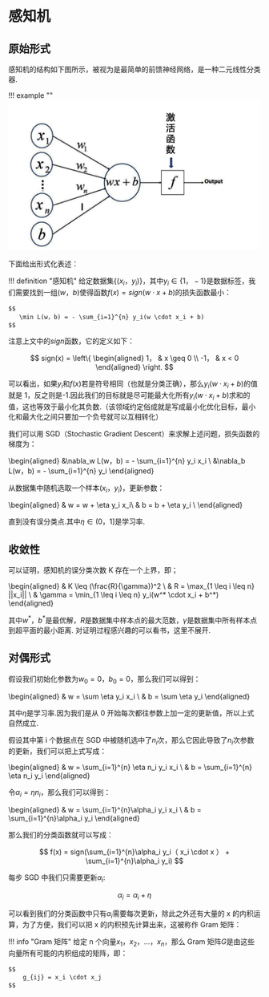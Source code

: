 # 感知机

## 原始形式

感知机的结构如下图所示，被视为是最简单的前馈神经网络，是一种二元线性分类器.

!!! example ""
    ![](images/Perceptron/2023-11-20-11-24-41.png#pic)

下面给出形式化表述：

!!! definition "感知机"
    给定数据集$\{(x_i，y_i)\}$，其中$y_i \in \{1，-1\}$是数据标签，我们需要找到一组$(w，b)$使得函数$f(x) = sign(w \cdot x + b)$的损失函数最小：

    $$
       \min L(w，b) = - \sum_{i=1}^{n} y_i(w \cdot x_i + b)
    $$

注意上文中的$sign$函数，它的定义如下：

$$
    sign(x) = \left\{
    \begin{aligned}
        1， & x \geq 0 \\
        -1， & x < 0
    \end{aligned}
    \right.
$$

可以看出，如果$y_i$和$f(x)$若是符号相同（也就是分类正确），那么$y_i(w \cdot x_i + b)$的值就是 1，反之则是-1.因此我们的目标就是尽可能最大化所有$y_i(w \cdot x_i + b)$求和的值，这也等效于最小化其负数.（该领域约定俗成就是写成最小化优化目标，最小化和最大化之间只要加一个负号就可以互相转化）

我们可以用 SGD（Stochastic Gradient Descent）来求解上述问题，损失函数的梯度为：

\begin{aligned}
    &\nabla_w L(w，b) = - \sum_{i=1}^{n} y_i x_i \\
    &\nabla_b L(w，b) = - \sum_{i=1}^{n} y_i
\end{aligned}

从数据集中随机选取一个样本$(x_i，y_i)$，更新参数：

\begin{aligned}
    & w = w + \eta y_i x_i\\
    & b = b + \eta y_i \\
\end{aligned}

直到没有误分类点.其中$\eta \in (0，1]$是学习率.

## 收敛性

可以证明，感知机的误分类次数 K 存在一个上界，即；

\begin{aligned}
    & K \leq (\frac{R}{\gamma})^2 \\
    & R = \max_{1 \leq i \leq n} ||x_i|| \\
    & \gamma = \min_{1 \leq i \leq n} y_i(w^* \cdot x_i + b^*)
\end{aligned}

其中$w^*，b^*$是最优解，$R$是数据集中样本点的最大范数，$\gamma$是数据集中所有样本点到超平面的最小距离.
对证明过程感兴趣的可以看书，这里不展开.

## 对偶形式

假设我们初始化参数为$w_0 = 0，b_0 = 0$，那么我们可以得到：

\begin{aligned}
    & w = \sum \eta y_i x_i \\
    & b = \sum \eta y_i
\end{aligned}

其中$\eta$是学习率.因为我们是从 0 开始每次都往参数上加一定的更新值，所以上式自然成立.

假设其中第 i 个数据点在 SGD 中被随机选中了$n_i$次，那么它因此导致了$n_i$次参数的更新，我们可以把上式写成：

\begin{aligned}
    & w = \sum_{i=1}^{n} \eta n_i y_i x_i \\
    & b = \sum_{i=1}^{n} \eta n_i y_i
\end{aligned}

令$\alpha_i = \eta n_i$，那么我们可以得到：

\begin{aligned}
    & w = \sum_{i=1}^{n}\alpha_i y_i x_i \\
    & b = \sum_{i=1}^{n}\alpha_i y_i
\end{aligned}

那么我们的分类函数就可以写成：

$$
    f(x) = sign(\sum_{i=1}^{n}\alpha_i y_i（ x_i \cdot x ） + \sum_{i=1}^{n}\alpha_i y_i)
$$

每步 SGD 中我们只需要更新$\alpha_i$:

$$
    \alpha_i = \alpha_i + \eta
$$

可以看到我们的分类函数中只有$\alpha_i$需要每次更新，除此之外还有大量的 x 的内积运算，为了方便，我们可以把 x 的内积预先计算出来，这被称作 Gram 矩阵：

!!! info "Gram 矩阵"
    给定 n 个向量$x_1，x_2，...，x_n$，那么 Gram 矩阵$G$是由这些向量所有可能的内积组成的矩阵，即：

    $$
        g_{ij} = x_i \cdot x_j
    $$
